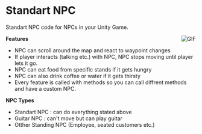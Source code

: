 # Standart NPC
Standart NPC code for NPCs in your Unity Game.

<img align = "right" alt="GIF" src="https://media.giphy.com/media/UoRvDokv2Y3FLZbUeb/giphy.gif" />

**Features**
- NPC can scroll around the map and react to waypoint changes
- If player interacts (talking etc.) with NPC, NPC stops moving until player lets it go.
- NPC can eat food from specific stands if it gets hungry
- NPC can also drink coffee or water if it gets thirsty
- Every feature is called with methods so you can call diffrent methods and have a custom NPC.

**NPC Types**
- Standart NPC : can do everything stated above
- Guitar NPC : can't move but can play guitar
- Otther Standing NPC (Employee, seated customers etc.)
